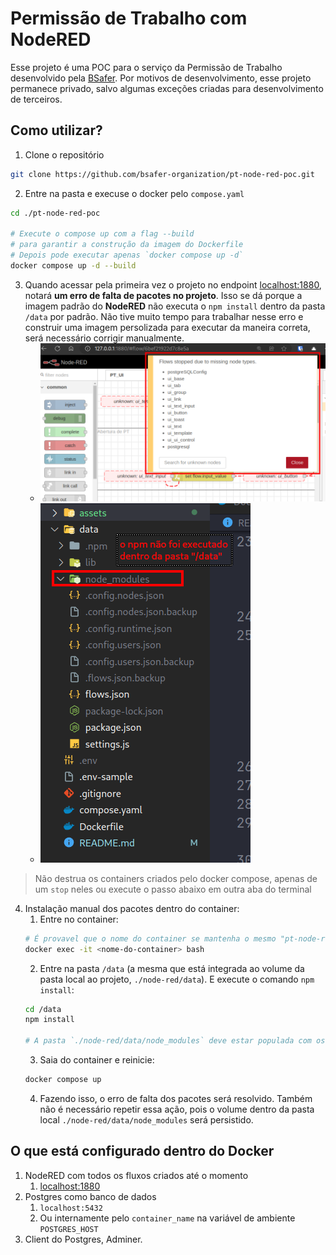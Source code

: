# Permissão de Trabalho com NodeRED

Esse projeto é uma POC para o serviço da Permissão de Trabalho desenvolvido pela [BSafer](https://bsafer.io).
Por motivos de desenvolvimento, esse projeto permanece privado, salvo algumas exceções criadas para desenvolvimento de terceiros.

## Como utilizar?

1. Clone o repositório
```sh
git clone https://github.com/bsafer-organization/pt-node-red-poc.git
```

2. Entre na pasta e execuse o docker pelo `compose.yaml`
```sh
cd ./pt-node-red-poc

# Execute o compose up com a flag --build
# para garantir a construção da imagem do Dockerfile
# Depois pode executar apenas `docker compose up -d`
docker compose up -d --build
```

3. Quando acessar pela primeira vez o projeto no endpoint [localhost:1880](http://localhost:1880), notará **um erro de falta de pacotes no projeto**. Isso se dá porque a imagem padrão do **NodeRED** não executa o `npm install` dentro da pasta `/data` por padrão. Não tive muito tempo para trabalhar nesse erro e construir uma imagem persolizada para executar da maneira correta, será necessário corrigir manualmente.
    - ![missing_dependences](./assets/issues/missing_dependences.png)
    - ![empty_node_modules](./assets/issues/empty_node_modules.png)

> Não destrua os containers criados pelo docker compose, apenas de um `stop` neles ou execute o passo abaixo em outra aba do terminal

4. Instalação manual dos pacotes dentro do container:
    1. Entre no container:
    ```sh
    # É provavel que o nome do container se mantenha o mesmo "pt-node-red-node-red-1"
    docker exec -it <nome-do-container> bash
    ```
    2. Entre na pasta `/data` (a mesma que está integrada ao volume da pasta local ao projeto, `./node-red/data`). E execute o comando `npm install`:
    ```sh
    cd /data
    npm install
    
    # A pasta `./node-red/data/node_modules` deve estar populada com os pacotes 
    ```
    3. Saia do container e reinicie:
    ```sh
    docker compose up
    ```
    4. Fazendo isso, o erro de falta dos pacotes será resolvido. Também não é necessário repetir essa ação, pois o volume dentro da pasta local `./node-red/data/node_modules` será persistido.

## O que está configurado dentro do Docker

1. NodeRED com todos os fluxos criados até o momento
    1. [localhost:1880](http://localhost:1880)
2. Postgres como banco de dados
    1. `localhost:5432`
    2. Ou internamente pelo `container_name` na variável de ambiente `POSTGRES_HOST`
3. Client do Postgres, Adminer.